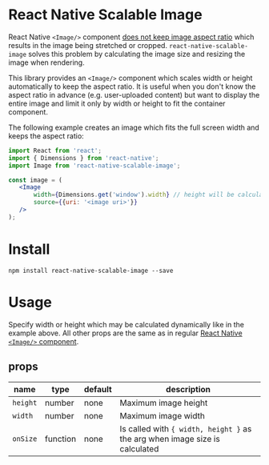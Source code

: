 React Native Scalable Image
===========================
React Native ```<Image/>``` component [does not keep image aspect ratio](https://github.com/facebook/react-native/issues/858) which results in the image being stretched or cropped. ```react-native-scalable-image``` solves this problem by calculating the image size and resizing the image when rendering.

This library provides an ```<Image/>``` component which scales width or height automatically to keep the aspect ratio. It is useful when you don't know the aspect ratio in advance (e.g. user-uploaded content) but want to display the entire image and limit it only by width or height to fit the container component.

The following example creates an image which fits the full screen width and keeps the aspect ratio:

 ```jsx
import React from 'react';
import { Dimensions } from 'react-native';
import Image from 'react-native-scalable-image';

const image = (
    <Image
        width={Dimensions.get('window').width} // height will be calculated automatically
        source={{uri: '<image uri>'}}
    />
);
 ```


Install
=======
```npm install react-native-scalable-image --save```


Usage
=====

Specify width or height which may be calculated dynamically like in the example above. All other props are the same as in regular [React Native ```<Image/>``` component](https://facebook.github.io/react-native/docs/image.html).

## props

| name          | type      | default                     | description                                                               |
| ------------- | --------- | --------------------------- | --------------------------------------------------------------------------|
| `height`      | number    | none                        | Maximum image height                                                      |
| `width`       | number    | none                        | Maximum image width                                                       |                         |                         |
| `onSize`      | function  | none                        | Is called with ```{ width, height }``` as the arg when image size is calculated |

